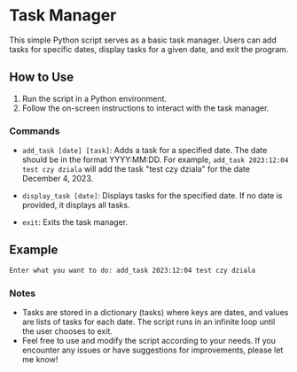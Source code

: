 # Task Manager

This simple Python script serves as a basic task manager. Users can add tasks for specific dates, display tasks for a given date, and exit the program.

## How to Use

1. Run the script in a Python environment.
2. Follow the on-screen instructions to interact with the task manager.

### Commands

- `add_task [date] [task]`: Adds a task for a specified date. The date should be in the format YYYY:MM:DD. For example, `add_task 2023:12:04 test czy dziala` will add the task "test czy dziala" for the date December 4, 2023.

- `display_task [date]`: Displays tasks for the specified date. If no date is provided, it displays all tasks.

- `exit`: Exits the task manager.

## Example

```bash
Enter what you want to do: add_task 2023:12:04 test czy dziala
```
### Notes
- Tasks are stored in a dictionary (tasks) where keys are dates, and values are lists of tasks for each date.
The script runs in an infinite loop until the user chooses to exit.
- Feel free to use and modify the script according to your needs. If you encounter any issues or have suggestions for improvements, please let me know!
